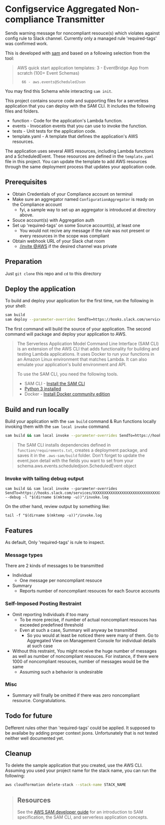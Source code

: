 # Configservice Aggregated Non-compliance Transmitter

Sends warning message for noncompliant resouce(s) which violates against config rule to Slack channel. Currently only a managed rule 'required-tags' was confirmed work.

This is developed with [sam](https://aws.amazon.com/serverless/sam/) and based on a following selection from the tool:

>
> AWS quick start application templates:
>         3 - EventBridge App from scratch (100+ Event Schemas)
>
>       66 - aws.events@ScheduledJson

You may find this Schema while interacting `sam init`.

This project contains source code and supporting files for a serverless application that you can deploy with the SAM CLI. It includes the following files and folders.

- function - Code for the application's Lambda function.
- events - Invocation events that you can use to invoke the function.
- tests - Unit tests for the application code.
- template.yaml - A template that defines the application's AWS resources.

The application uses several AWS resources, including Lambda functions and a ScheduledEvent. These resources are defined in the `template.yaml` file in this project. You can update the template to add AWS resources through the same deployment process that updates your application code.

## Prerequisites

- Obtain Credentials of your Compliance account on terminal
- Make sure an aggregator named `ConfigurationAggregator` is ready on the Compliance account
  - fyi, a sample way to set up an aggregator is introduced at directory above.
- Souce account(s) with Aggregation auth
- Set up 'required-tags' on some Source account(s), at least one
  - You would not recive any message if the rule was not present or every resources in the scope was compliant
- Obtain webhook URL of your Slack chat room
  - [/invite @AWS](https://docs.aws.amazon.com/chatbot/latest/adminguide/getting-started.html#chat-client-setup) if the desired channel was private

## Preparation

Just `git clone` this repo and `cd` to this directory

## Deploy the application

To build and deploy your application for the first time, run the following in your shell:

```bash
sam build
sam deploy --parameter-overrides SendTo=https://hooks.slack.com/services/XXXXXXXXXXXXXXXXXXXXXXXXXXXXXXXXXXXXXXXXXXXXXX --resolve-s3
```

The first command will build the source of your application. The second command will package and deploy your application to AWS.

> The Serverless Application Model Command Line Interface (SAM CLI) is an extension of the AWS CLI that adds functionality for building and testing Lambda applications. It uses Docker to run your functions in an Amazon Linux environment that matches Lambda. It can also emulate your application's build environment and API.
> 
> To use the SAM CLI, you need the following tools.
> 
> * SAM CLI - [Install the SAM CLI](https://docs.aws.amazon.com/serverless-application-model/latest/developerguide/serverless-sam-cli-install.html)
> * [Python 3 installed](https://www.python.org/downloads/)
> * Docker - [Install Docker community edition](https://hub.docker.com/search/?type=edition&offering=community)

## Build and run locally

Build your application with the `sam build` command & Run functions locally invoking them with the `sam local invoke` command.

```bash
sam build && sam local invoke --parameter-overrides SendTo=https://hooks.slack.com/services/XXXXXXXXXXXXXXXXXXXXXXXXXXXXXXXXXXXXXXXXXXXXXX
```

> The SAM CLI installs dependencies defined in `function/requirements.txt`, creates a deployment package, and saves it in the `.aws-sam/build` folder.
> Don't forget to update the event.json detail with the fields you want to set from your schema.aws.events.scheduledjson.ScheduledEvent object

### Invoke with tailing debug output

```
sam build && sam local invoke --parameter-overrides SendTo=https://hooks.slack.com/services/XXXXXXXXXXXXXXXXXXXXXXXXXXXXXXXXXXXXXXXXXXXXXX --debug -l "$(dirname $(mktemp -u))"/invoke.log
```

On the other hand, review output by something like:

`tail -f "$(dirname $(mktemp -u))"/invoke.log`

## Features

As default, Only 'required-tags' is rule to inspect.

### Message types

There are 2 kinds of messages to be transmitted

- Individual
  - One message per noncompliant resouce
- Summary
  - Reports number of noncompliant resouces for each Source accounts


### Self-Imposed Posting Restraint

- Omit reporting Individuals if too many
  - To be more precise, if number of actual noncompliant resouces has exceeded predefined threshold
  - Even at such a case, Summary will anyway be transmitted
    - So you would at least be noticed there were many of them. Go to Aggregated View on Management Console for individual details at such case
- Without this restraint, You might receive the huge number of messages as well as number of noncompliant resouces. For instance, if there were 1000 of noncompliant resouces, number of messages would be the same
  - Assuming such a behavior is undesirable

### Misc

- Summary will finally be omitted if there was zero noncompliant resource. Congratulations.

## Todo for future

Defferent rules other than 'required-tags' could be applied.
It supposed to be availabe by adding proper context jsons.
Unfortunately that is not tested neither well documented yet.

## Cleanup

To delete the sample application that you created, use the AWS CLI. Assuming you used your project name for the stack name, you can run the following:

```bash
aws cloudformation delete-stack --stack-name STACK_NAME
```

> ## Resources
> 
> See the [AWS SAM developer guide](https://docs.aws.amazon.com/serverless-application-model/latest/developerguide/what-is-sam.html) for an introduction to SAM specification, the SAM CLI, and serverless application concepts.
